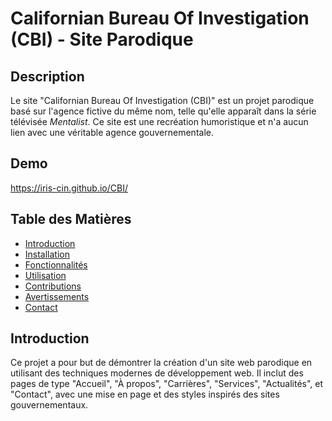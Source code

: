 # Californian Bureau Of Investigation (CBI) - Site Parodique

## Description

Le site "Californian Bureau Of Investigation (CBI)" est un projet parodique basé sur l'agence fictive du même nom, telle qu'elle apparaît dans la série télévisée *Mentalist*. Ce site est une recréation humoristique et n'a aucun lien avec une véritable agence gouvernementale.

## Demo

https://iris-cin.github.io/CBI/

## Table des Matières

- [Introduction](#introduction)
- [Installation](#installation)
- [Fonctionnalités](#fonctionnalités)
- [Utilisation](#utilisation)
- [Contributions](#contributions)
- [Avertissements](#avertissements)
- [Contact](#contact)


## Introduction

Ce projet a pour but de démontrer la création d'un site web parodique en utilisant des techniques modernes de développement web. Il inclut des pages de type "Accueil", "À propos", "Carrières", "Services", "Actualités", et "Contact", avec une mise en page et des styles inspirés des sites gouvernementaux.
